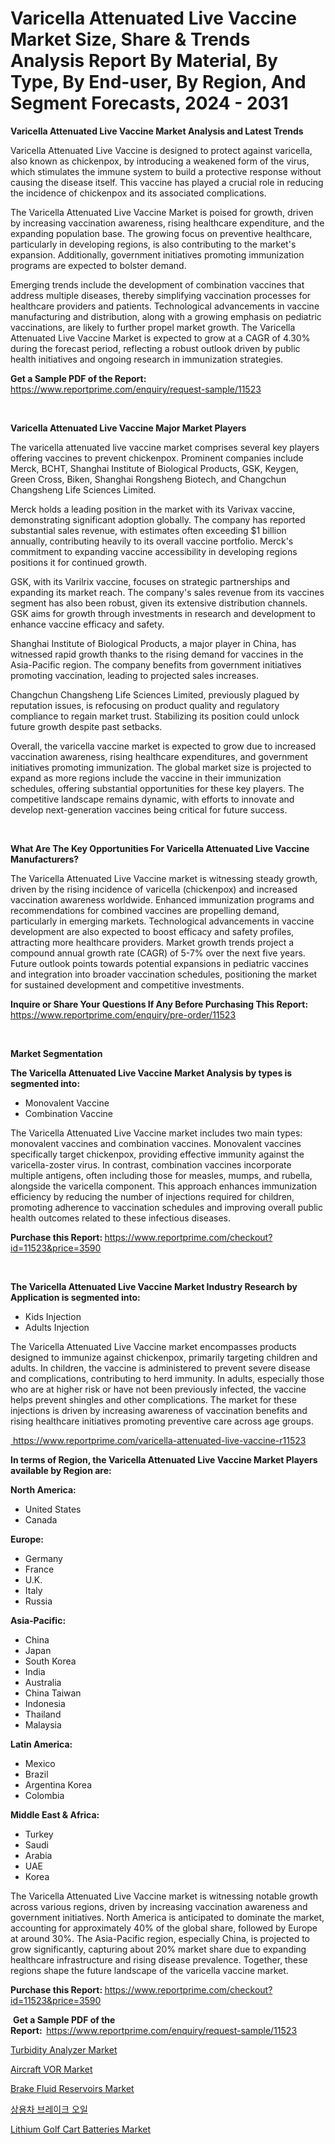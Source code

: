 <p><h1>Varicella Attenuated Live Vaccine Market Size, Share & Trends Analysis Report By Material, By Type, By End-user, By Region, And Segment Forecasts, 2024 - 2031</h1></p><p><strong>Varicella Attenuated Live Vaccine Market Analysis and Latest Trends</strong></p>
<p><p>Varicella Attenuated Live Vaccine is designed to protect against varicella, also known as chickenpox, by introducing a weakened form of the virus, which stimulates the immune system to build a protective response without causing the disease itself. This vaccine has played a crucial role in reducing the incidence of chickenpox and its associated complications.</p><p>The Varicella Attenuated Live Vaccine Market is poised for growth, driven by increasing vaccination awareness, rising healthcare expenditure, and the expanding population base. The growing focus on preventive healthcare, particularly in developing regions, is also contributing to the market's expansion. Additionally, government initiatives promoting immunization programs are expected to bolster demand.</p><p>Emerging trends include the development of combination vaccines that address multiple diseases, thereby simplifying vaccination processes for healthcare providers and patients. Technological advancements in vaccine manufacturing and distribution, along with a growing emphasis on pediatric vaccinations, are likely to further propel market growth. The Varicella Attenuated Live Vaccine Market is expected to grow at a CAGR of 4.30% during the forecast period, reflecting a robust outlook driven by public health initiatives and ongoing research in immunization strategies.</p></p>
<p><strong>Get a Sample PDF of the Report:&nbsp;</strong> <a href="https://www.reportprime.com/enquiry/request-sample/11523">https://www.reportprime.com/enquiry/request-sample/11523</a></p>
<p>&nbsp;</p>
<p><strong>Varicella Attenuated Live Vaccine Major Market Players</strong></p>
<p><p>The varicella attenuated live vaccine market comprises several key players offering vaccines to prevent chickenpox. Prominent companies include Merck, BCHT, Shanghai Institute of Biological Products, GSK, Keygen, Green Cross, Biken, Shanghai Rongsheng Biotech, and Changchun Changsheng Life Sciences Limited.</p><p>Merck holds a leading position in the market with its Varivax vaccine, demonstrating significant adoption globally. The company has reported substantial sales revenue, with estimates often exceeding $1 billion annually, contributing heavily to its overall vaccine portfolio. Merck's commitment to expanding vaccine accessibility in developing regions positions it for continued growth.</p><p>GSK, with its Varilrix vaccine, focuses on strategic partnerships and expanding its market reach. The company's sales revenue from its vaccines segment has also been robust, given its extensive distribution channels. GSK aims for growth through investments in research and development to enhance vaccine efficacy and safety.</p><p>Shanghai Institute of Biological Products, a major player in China, has witnessed rapid growth thanks to the rising demand for vaccines in the Asia-Pacific region. The company benefits from government initiatives promoting vaccination, leading to projected sales increases.</p><p>Changchun Changsheng Life Sciences Limited, previously plagued by reputation issues, is refocusing on product quality and regulatory compliance to regain market trust. Stabilizing its position could unlock future growth despite past setbacks.</p><p>Overall, the varicella vaccine market is expected to grow due to increased vaccination awareness, rising healthcare expenditures, and government initiatives promoting immunization. The global market size is projected to expand as more regions include the vaccine in their immunization schedules, offering substantial opportunities for these key players. The competitive landscape remains dynamic, with efforts to innovate and develop next-generation vaccines being critical for future success.</p></p>
<p>&nbsp;</p>
<p><strong>What Are The Key Opportunities For Varicella Attenuated Live Vaccine Manufacturers?</strong></p>
<p><p>The Varicella Attenuated Live Vaccine market is witnessing steady growth, driven by the rising incidence of varicella (chickenpox) and increased vaccination awareness worldwide. Enhanced immunization programs and recommendations for combined vaccines are propelling demand, particularly in emerging markets. Technological advancements in vaccine development are also expected to boost efficacy and safety profiles, attracting more healthcare providers. Market growth trends project a compound annual growth rate (CAGR) of 5-7% over the next five years. Future outlook points towards potential expansions in pediatric vaccines and integration into broader vaccination schedules, positioning the market for sustained development and competitive investments.</p></p>
<p><strong>Inquire or Share Your Questions If Any Before Purchasing This Report:</strong> <a href="https://www.reportprime.com/enquiry/pre-order/11523">https://www.reportprime.com/enquiry/pre-order/11523</a></p>
<p>&nbsp;</p>
<p><strong>Market Segmentation</strong></p>
<p><strong>The Varicella Attenuated Live Vaccine Market Analysis by types is segmented into:</strong></p>
<p><ul><li>Monovalent Vaccine</li><li>Combination Vaccine</li></ul></p>
<p><p>The Varicella Attenuated Live Vaccine market includes two main types: monovalent vaccines and combination vaccines. Monovalent vaccines specifically target chickenpox, providing effective immunity against the varicella-zoster virus. In contrast, combination vaccines incorporate multiple antigens, often including those for measles, mumps, and rubella, alongside the varicella component. This approach enhances immunization efficiency by reducing the number of injections required for children, promoting adherence to vaccination schedules and improving overall public health outcomes related to these infectious diseases.</p></p>
<p><strong>Purchase this Report:&nbsp;</strong><a href="https://www.reportprime.com/checkout?id=11523&price=3590">https://www.reportprime.com/checkout?id=11523&price=3590</a></p>
<p>&nbsp;</p>
<p><strong>The Varicella Attenuated Live Vaccine Market Industry Research by Application is segmented into:</strong></p>
<p><ul><li>Kids Injection</li><li>Adults Injection</li></ul></p>
<p><p>The Varicella Attenuated Live Vaccine market encompasses products designed to immunize against chickenpox, primarily targeting children and adults. In children, the vaccine is administered to prevent severe disease and complications, contributing to herd immunity. In adults, especially those who are at higher risk or have not been previously infected, the vaccine helps prevent shingles and other complications. The market for these injections is driven by increasing awareness of vaccination benefits and rising healthcare initiatives promoting preventive care across age groups.</p></p>
<p><a href="https://www.reportprime.com/varicella-attenuated-live-vaccine-r11523">&nbsp;https://www.reportprime.com/varicella-attenuated-live-vaccine-r11523</a></p>
<p><strong>In terms of Region, the Varicella Attenuated Live Vaccine Market Players available by Region are:</strong></p>
<p>
    <p> <strong> North America: </strong>
        <ul>
            <li>United States</li>
            <li>Canada</li>
        </ul>
        </p> 
    <p> <strong> Europe: </strong>
        <ul>
            <li>Germany</li>
            <li>France</li>
            <li>U.K.</li>
            <li>Italy</li>
            <li>Russia</li>
        </ul>
        </p> 
    <p> <strong> Asia-Pacific: </strong>
        <ul>
            <li>China</li>
            <li>Japan</li>
            <li>South Korea</li>
            <li>India</li>
            <li>Australia</li>
            <li>China Taiwan</li>
            <li>Indonesia</li>
            <li>Thailand</li>
            <li>Malaysia</li>
        </ul>
        </p> 
    <p> <strong> Latin America: </strong>
        <ul>
            <li>Mexico</li>
            <li>Brazil</li>
            <li>Argentina Korea</li>
            <li>Colombia</li>
        </ul>
        </p> 
    <p> <strong> Middle East & Africa: </strong>
        <ul>
            <li>Turkey</li>
            <li>Saudi</li>
            <li>Arabia</li>
            <li>UAE</li>
            <li>Korea</li>
        </ul>
    </p>
    </p>
<p><p>The Varicella Attenuated Live Vaccine market is witnessing notable growth across various regions, driven by increasing vaccination awareness and government initiatives. North America is anticipated to dominate the market, accounting for approximately 40% of the global share, followed by Europe at around 30%. The Asia-Pacific region, especially China, is projected to grow significantly, capturing about 20% market share due to expanding healthcare infrastructure and rising disease prevalence. Together, these regions shape the future landscape of the varicella vaccine market.</p></p>
<p><strong>Purchase this Report: </strong><a href="https://www.reportprime.com/checkout?id=11523&price=3590">https://www.reportprime.com/checkout?id=11523&price=3590</a></p>
<p>&nbsp;<strong>Get a Sample PDF of the Report:&nbsp;&nbsp;</strong><a href="https://www.reportprime.com/enquiry/request-sample/11523">https://www.reportprime.com/enquiry/request-sample/11523</a></p>
<p><strong></strong></p>
<p><p><a href="https://www.linkedin.com/pulse/global-turbidity-analyzer-market-opportunities-challenges2024-1xvpc?trackingId=TVRxA0jIRqO%2FZfm13dBoMA%3D%3D">Turbidity Analyzer Market</a></p><p><a href="https://medium.com/@paul.morrison8567/the-aircraft-vor-market-has-experienced-impressive-growth-in-recent-years-expanding-its-market-8d2dc89ca44b">Aircraft VOR Market</a></p><p><a href="https://medium.com/@paul.morrison8567/this-report-aims-to-deliver-an-in-depth-analysis-of-the-global-brake-fluid-reservoirs-market-be50622592b0">Brake Fluid Reservoirs Market</a></p><p><a href="https://medium.com/@steve.beardmore/%EC%83%81%EC%97%85%EC%9A%A9-%EC%B0%A8%EB%9F%89-%EB%B8%8C%EB%A0%88%EC%9D%B4%ED%81%AC-%EC%9C%A0%EC%B2%B4-%EC%8B%9C%EC%9E%A5%EC%9D%98-%EC%A7%84%ED%99%94-%EA%B8%80%EB%A1%9C%EB%B2%8C-%ED%8A%B8%EB%A0%8C%EB%93%9C%EC%99%80-%EC%A7%80%EC%97%AD-%EC%97%AD%ED%95%99-2024-2031-62b52b2fdaeb">상용차 브레이크 오일</a></p><p><a href="https://issuu.com/reportprime-2/docs/lithium-golf-cart-batteries-market-_338f08af016ecd">Lithium Golf Cart Batteries Market</a></p></p>